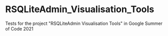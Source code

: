 # RSQLiteAdmin_Visualisation_Tools
Tests for the project "RSQLiteAdmin Visualisation Tools" in Google Summer of Code 2021
